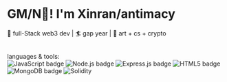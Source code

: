 # GM/N👋!  I'm Xinran/antimacy 

<p align="left">
  🤖 full-Stack web3 dev | 🏄 gap year | 🍻 art + cs + crypto <br/>
  <br/>
</p>
<p align="left">
  languages & tools: <br/>
    <img src="https://img.shields.io/badge/Javascript-%23323330.svg?style=flat&logo=javascript&logoColor=%23F7DF1E" alt="JavaScript badge">
    <img src="https://img.shields.io/badge/Node.js-6DA55F?style=flat&logo=node.js&logoColor=white" alt="Node.js badge">
    <img src="https://img.shields.io/badge/Express.js-%23404d59.svg?style=flat&logo=express&logoColor=%2361DAFB" alt="Express.js badge">
    <img src="https://img.shields.io/badge/HTML5-%23E34F26.svg?style=flat&logo=html5&logoColor=white" alt="HTML5 badge">
    <img src="https://img.shields.io/badge/MongoDB-%234ea94b.svg?style=flat&logo=mongodb&logoColor=white" alt="MongoDB badge">
    <img src="https://img.shields.io/badge/Solidity-808080?logo=Solidity" alt="Solidity">

  
</p>
